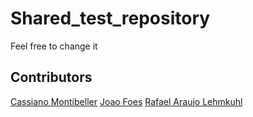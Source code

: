 # Shared_test_repository

Feel free to change it


## Contributors

[Cassiano Montibeller](https://github.com/CassianoMontibeller)
[Joao Foes](https://github.com/joaofoes)
[Rafael Araujo Lehmkuhl](https://github.com/rafaellehmkuhl)
